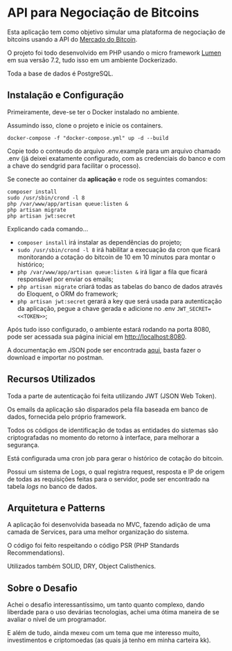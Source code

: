 # API para Negociação de Bitcoins

Esta aplicação tem como objetivo simular uma plataforma de negociação de bitcoins usando a API do [Mercado do Bitcoin](https://www.mercadobitcoin.com.br/).

O projeto foi todo desenvolvido em PHP usando o micro framework [Lumen](https://lumen.laravel.com/) em sua versão 7.2, tudo isso em um ambiente Dockerizado.

Toda a base de dados é PostgreSQL.

## Instalação e Configuração

Primeiramente, deve-se ter o Docker instalado no ambiente.

Assumindo isso, clone o projeto e inicie os containers.

```
docker-compose -f "docker-compose.yml" up -d --build
```

Copie todo o conteudo do arquivo .env.example para um arquivo chamado .env (já deixei exatamente configurado, com as credenciais do banco e com a chave do sendgrid para facilitar o processo).

Se conecte ao container da **aplicação** e rode os seguintes comandos:

```
composer install
sudo /usr/sbin/crond -l 8
php /var/www/app/artisan queue:listen &
php artisan migrate
php artisan jwt:secret
```

Explicando cada comando...

* ``composer install`` irá instalar as dependências do projeto;
* ``sudo /usr/sbin/crond -l 8`` irá habilitar a execuação da cron que ficará monitorando a cotação do bitcoin de 10 em 10 minutos para montar o histórico;
* ``php /var/www/app/artisan queue:listen &`` irá ligar a fila que ficará responsável por enviar os emails;
* ``php artisan migrate`` criará todas as tabelas do banco de dados através do Eloquent, o ORM do framework;
* ``php artisan jwt:secret`` gerará a key que será usada para autenticação da aplicação, pegue a chave gerada e adicione no .env ``JWT_SECRET=<<TOKEN>>``;

Após tudo isso configurado, o ambiente estará rodando na porta 8080, pode ser acessada sua página inicial em [http://localhost:8080](http://localhost:8080).

A documentação em JSON pode ser encontrada [aqui](https://www.postman.com/collections/a71fc94cf7a7101c4130), basta fazer o download e importar no postman.

## Recursos Utilizados

Toda a parte de autenticação foi feita utilizando JWT (JSON Web Token).

Os emails da aplicação são disparados pela fila baseada em banco de dados, fornecida pelo próprio framework.

Todos os códigos de identificação de todas as entidades do sistemas são criptografadas no momento do retorno à interface, para melhorar a segurança.

Está configurada uma cron job para gerar o histórico de cotação do bitcoin.

Possui um sistema de Logs, o qual registra request, resposta e IP de origem de todas as requisições feitas para o servidor, pode ser encontrado na tabela *logs* no banco de dados.

## Arquitetura e Patterns

A aplicação foi desenvolvida baseada no MVC, fazendo adição de uma camada de Services, para uma melhor organização do sistema.

O código foi feito respeitando o código PSR (PHP Standards Recommendations).

Utilizados também SOLID, DRY, Object Calisthenics.

## Sobre o Desafio

Achei o desafio interessantíssimo, um tanto quanto complexo, dando liberdade para o uso devárias tecnologias, achei uma ótima maneira de se avaliar o nível de um programador.

E além de tudo, ainda mexeu com um tema que me interesso muito, investimentos e criptomoedas (as quais já tenho em minha carteira kk).

